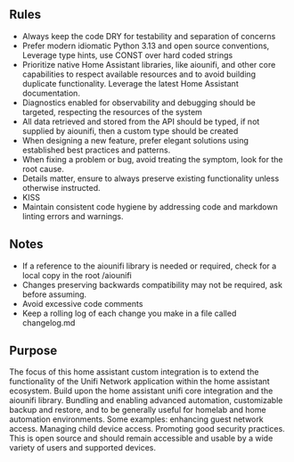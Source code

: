 ## Rules

- Always keep the code DRY for testability and separation of concerns
- Prefer modern idiomatic Python 3.13 and open source conventions, Leverage type hints, use CONST over hard coded strings
- Prioritize native Home Assistant libraries, like aiounifi, and other core capabilities to respect available resources and to avoid building duplicate functionality. Leverage the latest Home Assistant documentation.
- Diagnostics enabled for observability and debugging should be targeted, respecting the resources of the system
- All data retrieved and stored from the API should be typed, if not supplied by aiounifi, then a custom type should be created
- When designing a new feature, prefer elegant solutions using established best practices and patterns.
- When fixing a problem or bug, avoid treating the symptom, look for the root cause.
- Details matter, ensure to always preserve existing functionality unless otherwise instructed.
- KISS
- Maintain consistent code hygiene by addressing code and markdown linting errors and warnings.

## Notes

- If a reference to the aiounifi library is needed or required, check for a local copy in the root /aiounifi
- Changes preserving backwards compatibility may not be required, ask before assuming.
- Avoid excessive code comments
- Keep a rolling log of each change you make in a file called changelog.md

## Purpose

The focus of this home assistant custom integration is to extend the functionality of the Unifi Network application within the home assistant ecosystem. Build upon the home assistant unifi core integration and the aiounifi library. Bundling and enabling advanced automation, customizable backup and restore, and to be generally useful for homelab and home automation environments. Some examples: enhancing guest network access. Managing child device access. Promoting good security practices. This is open source and should remain accessible and usable by a wide variety of users and supported devices.
